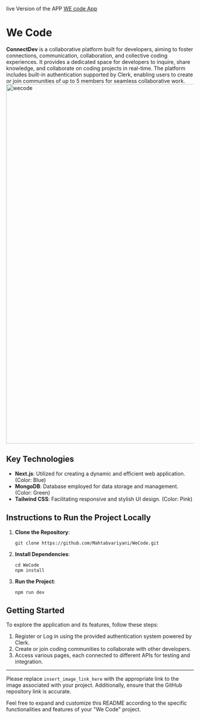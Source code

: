 
live Version of the APP <a href="https://we-dev.vercel.app/sign-up?redirect_url=https%3A%2F%2Fwe-dev.vercel.app%2F"> WE code App</a>

# We Code

**ConnectDev** is a collaborative platform built for developers, aiming to foster connections, communication, collaboration, and collective coding experiences. It provides a dedicated space for developers to inquire, share knowledge, and collaborate on coding projects in real-time. The platform includes built-in authentication supported by Clerk, enabling users to create or join communities of up to 5 members for seamless collaborative work.
<img width="964" alt="wecode" src="https://github.com/Mahtabvariyani/WeCode/assets/108659794/63af8779-88cf-4acf-9a93-16908cbc9dca">



## Key Technologies

- **Next.js**: Utilized for creating a dynamic and efficient web application. (Color: Blue)
- **MongoDB**: Database employed for data storage and management. (Color: Green)
- **Tailwind CSS**: Facilitating responsive and stylish UI design. (Color: Pink)


## Instructions to Run the Project Locally

1. **Clone the Repository**:
    ```
    git clone https://github.com/Mahtabvariyani/WeCode.git
    ```

2. **Install Dependencies**:
    ```
    cd WeCode
    npm install
    ```

3. **Run the Project**:
    ```
    npm run dev
    ```

## Getting Started

To explore the application and its features, follow these steps:

1. Register or Log in using the provided authentication system powered by Clerk.
2. Create or join coding communities to collaborate with other developers.
3. Access various pages, each connected to different APIs for testing and integration.

---

Please replace `insert_image_link_here` with the appropriate link to the image associated with your project. Additionally, ensure that the GitHub repository link is accurate.

Feel free to expand and customize this README according to the specific functionalities and features of your "We Code" project.
